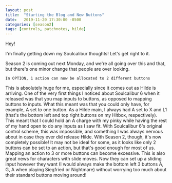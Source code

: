 ```yaml
---
layout: post
title:  "Starting the Blog and New Buttons"
date:   2019-11-20 17:30:00 -0500
categories: [season2]
tags: [controls, patchnotes, hilde]
---
```

Hey!

I'm finally getting down my Soulcalibur thoughts! Let's get right to it.

Season 2 is coming out next Monday, and we're all going over this and that, but there's one minor change that people are over looking.

`In OPTION, 1 action can now be allocated to 2 different buttons`

This is absolutely huge for me, especially since it comes out as Hilde is arriving. One of the very first things I noticed about Soulcalibur 6 when it released was that you map inputs to buttons, as opposed to mapping buttons to inputs. What this meant was that you could only have, for example, A set to one button. As a Hilde main, I always had A set to X and L1 (that's the bottom left and top right buttons on my Hitbox, respectively). This meant that I could hold an A charge with my pinky while having the rest of my hand open to do any inputs as I saw fit. With Soulcalibur 6's original control scheme, this was impossible, and something I was always nervous about in case they ever did release Hilde. With Season 2, though, it's now completely possible! It may not be ideal for some, as it looks like only 2 buttons can be set to an action, but that's good enough for most of us. Mapping an action to 3 or more buttons can become excessive. This is also great news for characters with slide moves. Now they can set up a sliding input however they want (I would always make the bottom left 3 buttons A, G, A when playing Siegfried or Nightmare) without worrying too much about their standard buttons moving around!